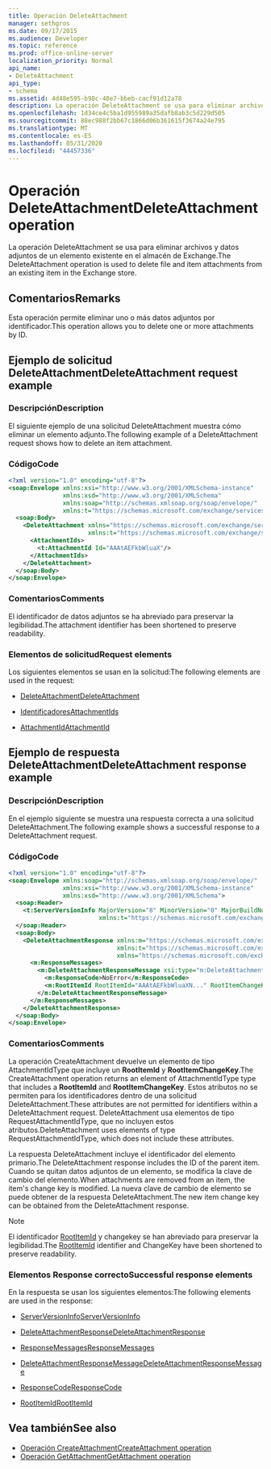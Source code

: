 ```yaml
---
title: Operación DeleteAttachment
manager: sethgros
ms.date: 09/17/2015
ms.audience: Developer
ms.topic: reference
ms.prod: office-online-server
localization_priority: Normal
api_name:
- DeleteAttachment
api_type:
- schema
ms.assetid: 4d48e595-b98c-48e7-bbeb-cacf91d12a78
description: La operación DeleteAttachment se usa para eliminar archivos y datos adjuntos de un elemento existente en el almacén de Exchange.
ms.openlocfilehash: 1d34ce4c5ba1d955989a35dafb8ab3c5d229d505
ms.sourcegitcommit: 88ec988f2bb67c1866d06b361615f3674a24e795
ms.translationtype: MT
ms.contentlocale: es-ES
ms.lasthandoff: 05/31/2020
ms.locfileid: "44457336"
---
```

# <a name="deleteattachment-operation"></a><span data-ttu-id="aafc4-103">Operación DeleteAttachment</span><span class="sxs-lookup"><span data-stu-id="aafc4-103">DeleteAttachment operation</span></span>

<span data-ttu-id="aafc4-104">La operación DeleteAttachment se usa para eliminar archivos y datos adjuntos de un elemento existente en el almacén de Exchange.</span><span class="sxs-lookup"><span data-stu-id="aafc4-104">The DeleteAttachment operation is used to delete file and item attachments from an existing item in the Exchange store.</span></span>
  
## <a name="remarks"></a><span data-ttu-id="aafc4-105">Comentarios</span><span class="sxs-lookup"><span data-stu-id="aafc4-105">Remarks</span></span>

<span data-ttu-id="aafc4-106">Esta operación permite eliminar uno o más datos adjuntos por identificador.</span><span class="sxs-lookup"><span data-stu-id="aafc4-106">This operation allows you to delete one or more attachments by ID.</span></span>
  
## <a name="deleteattachment-request-example"></a><span data-ttu-id="aafc4-107">Ejemplo de solicitud DeleteAttachment</span><span class="sxs-lookup"><span data-stu-id="aafc4-107">DeleteAttachment request example</span></span>

### <a name="description"></a><span data-ttu-id="aafc4-108">Descripción</span><span class="sxs-lookup"><span data-stu-id="aafc4-108">Description</span></span>

<span data-ttu-id="aafc4-109">El siguiente ejemplo de una solicitud DeleteAttachment muestra cómo eliminar un elemento adjunto.</span><span class="sxs-lookup"><span data-stu-id="aafc4-109">The following example of a DeleteAttachment request shows how to delete an item attachment.</span></span>
  
### <a name="code"></a><span data-ttu-id="aafc4-110">Código</span><span class="sxs-lookup"><span data-stu-id="aafc4-110">Code</span></span>

```XML
<?xml version="1.0" encoding="utf-8"?>
<soap:Envelope xmlns:xsi="http://www.w3.org/2001/XMLSchema-instance"
               xmlns:xsd="http://www.w3.org/2001/XMLSchema"
               xmlns:soap="http://schemas.xmlsoap.org/soap/envelope/"
               xmlns:t="https://schemas.microsoft.com/exchange/services/2006/types">
  <soap:Body>
    <DeleteAttachment xmlns="https://schemas.microsoft.com/exchange/services/2006/messages"
                      xmlns:t="https://schemas.microsoft.com/exchange/services/2006/types">
      <AttachmentIds>
        <t:AttachmentId Id="AAAtAEFkbWluaX"/>
      </AttachmentIds>
    </DeleteAttachment>
  </soap:Body>
</soap:Envelope>
```

### <a name="comments"></a><span data-ttu-id="aafc4-111">Comentarios</span><span class="sxs-lookup"><span data-stu-id="aafc4-111">Comments</span></span>

<span data-ttu-id="aafc4-112">El identificador de datos adjuntos se ha abreviado para preservar la legibilidad.</span><span class="sxs-lookup"><span data-stu-id="aafc4-112">The attachment identifier has been shortened to preserve readability.</span></span>
  
### <a name="request-elements"></a><span data-ttu-id="aafc4-113">Elementos de solicitud</span><span class="sxs-lookup"><span data-stu-id="aafc4-113">Request elements</span></span>

<span data-ttu-id="aafc4-114">Los siguientes elementos se usan en la solicitud:</span><span class="sxs-lookup"><span data-stu-id="aafc4-114">The following elements are used in the request:</span></span>
  
- [<span data-ttu-id="aafc4-115">DeleteAttachment</span><span class="sxs-lookup"><span data-stu-id="aafc4-115">DeleteAttachment</span></span>](deleteattachment.md)
    
- [<span data-ttu-id="aafc4-116">Identificadores</span><span class="sxs-lookup"><span data-stu-id="aafc4-116">AttachmentIds</span></span>](attachmentids.md)
    
- [<span data-ttu-id="aafc4-117">AttachmentId</span><span class="sxs-lookup"><span data-stu-id="aafc4-117">AttachmentId</span></span>](attachmentid.md)
    
## <a name="deleteattachment-response-example"></a><span data-ttu-id="aafc4-118">Ejemplo de respuesta DeleteAttachment</span><span class="sxs-lookup"><span data-stu-id="aafc4-118">DeleteAttachment response example</span></span>

### <a name="description"></a><span data-ttu-id="aafc4-119">Descripción</span><span class="sxs-lookup"><span data-stu-id="aafc4-119">Description</span></span>

<span data-ttu-id="aafc4-120">En el ejemplo siguiente se muestra una respuesta correcta a una solicitud DeleteAttachment.</span><span class="sxs-lookup"><span data-stu-id="aafc4-120">The following example shows a successful response to a DeleteAttachment request.</span></span>
  
### <a name="code"></a><span data-ttu-id="aafc4-121">Código</span><span class="sxs-lookup"><span data-stu-id="aafc4-121">Code</span></span>

```XML
<?xml version="1.0" encoding="utf-8"?>
<soap:Envelope xmlns:soap="http://schemas.xmlsoap.org/soap/envelope/" 
               xmlns:xsi="http://www.w3.org/2001/XMLSchema-instance" 
               xmlns:xsd="http://www.w3.org/2001/XMLSchema">
  <soap:Header>
    <t:ServerVersionInfo MajorVersion="8" MinorVersion="0" MajorBuildNumber="662" MinorBuildNumber="0" 
                         xmlns:t="https://schemas.microsoft.com/exchange/services/2006/types"/>
  </soap:Header>
  <soap:Body>
    <DeleteAttachmentResponse xmlns:m="https://schemas.microsoft.com/exchange/services/2006/messages" 
                              xmlns:t="https://schemas.microsoft.com/exchange/services/2006/types" 
                              xmlns="https://schemas.microsoft.com/exchange/services/2006/messages">
      <m:ResponseMessages>
        <m:DeleteAttachmentResponseMessage xsi:type="m:DeleteAttachmentResponseMessageType" ResponseClass="Success">
          <m:ResponseCode>NoError</m:ResponseCode>
          <m:RootItemId RootItemId="AAAtAEFkbWluaXN..." RootItemChangeKey="CQAAABYAA..."/>
        </m:DeleteAttachmentResponseMessage>
      </m:ResponseMessages>
    </DeleteAttachmentResponse>
  </soap:Body>
</soap:Envelope>
```

### <a name="comments"></a><span data-ttu-id="aafc4-122">Comentarios</span><span class="sxs-lookup"><span data-stu-id="aafc4-122">Comments</span></span>

<span data-ttu-id="aafc4-123">La operación CreateAttachment devuelve un elemento de tipo AttachmentIdType que incluye un **RootItemId** y **RootItemChangeKey**.</span><span class="sxs-lookup"><span data-stu-id="aafc4-123">The CreateAttachment operation returns an element of AttachmentIdType type that includes a **RootItemId** and **RootItemChangeKey**.</span></span> <span data-ttu-id="aafc4-124">Estos atributos no se permiten para los identificadores dentro de una solicitud DeleteAttachment.</span><span class="sxs-lookup"><span data-stu-id="aafc4-124">These attributes are not permitted for identifiers within a DeleteAttachment request.</span></span> <span data-ttu-id="aafc4-125">DeleteAttachment usa elementos de tipo RequestAttachmentIdType, que no incluyen estos atributos.</span><span class="sxs-lookup"><span data-stu-id="aafc4-125">DeleteAttachment uses elements of type RequestAttachmentIdType, which does not include these attributes.</span></span>
  
<span data-ttu-id="aafc4-126">La respuesta DeleteAttachment incluye el identificador del elemento primario.</span><span class="sxs-lookup"><span data-stu-id="aafc4-126">The DeleteAttachment response includes the ID of the parent item.</span></span> <span data-ttu-id="aafc4-127">Cuando se quitan datos adjuntos de un elemento, se modifica la clave de cambio del elemento.</span><span class="sxs-lookup"><span data-stu-id="aafc4-127">When attachments are removed from an item, the item's change key is modified.</span></span> <span data-ttu-id="aafc4-128">La nueva clave de cambio de elemento se puede obtener de la respuesta DeleteAttachment.</span><span class="sxs-lookup"><span data-stu-id="aafc4-128">The new item change key can be obtained from the DeleteAttachment response.</span></span>
  
> [!NOTE]
> <span data-ttu-id="aafc4-129">El identificador [RootItemId](rootitemid.md) y changekey se han abreviado para preservar la legibilidad.</span><span class="sxs-lookup"><span data-stu-id="aafc4-129">The [RootItemId](rootitemid.md) identifier and ChangeKey have been shortened to preserve readability.</span></span> 
  
### <a name="successful-response-elements"></a><span data-ttu-id="aafc4-130">Elementos Response correcto</span><span class="sxs-lookup"><span data-stu-id="aafc4-130">Successful response elements</span></span>

<span data-ttu-id="aafc4-131">En la respuesta se usan los siguientes elementos:</span><span class="sxs-lookup"><span data-stu-id="aafc4-131">The following elements are used in the response:</span></span>
  
- [<span data-ttu-id="aafc4-132">ServerVersionInfo</span><span class="sxs-lookup"><span data-stu-id="aafc4-132">ServerVersionInfo</span></span>](serverversioninfo.md)
    
- [<span data-ttu-id="aafc4-133">DeleteAttachmentResponse</span><span class="sxs-lookup"><span data-stu-id="aafc4-133">DeleteAttachmentResponse</span></span>](deleteattachmentresponse.md)
    
- [<span data-ttu-id="aafc4-134">ResponseMessages</span><span class="sxs-lookup"><span data-stu-id="aafc4-134">ResponseMessages</span></span>](responsemessages.md)
    
- [<span data-ttu-id="aafc4-135">DeleteAttachmentResponseMessage</span><span class="sxs-lookup"><span data-stu-id="aafc4-135">DeleteAttachmentResponseMessage</span></span>](deleteattachmentresponsemessage.md)
    
- [<span data-ttu-id="aafc4-136">ResponseCode</span><span class="sxs-lookup"><span data-stu-id="aafc4-136">ResponseCode</span></span>](responsecode.md)
    
- [<span data-ttu-id="aafc4-137">RootItemId</span><span class="sxs-lookup"><span data-stu-id="aafc4-137">RootItemId</span></span>](rootitemid.md)
    
## <a name="see-also"></a><span data-ttu-id="aafc4-138">Vea también</span><span class="sxs-lookup"><span data-stu-id="aafc4-138">See also</span></span>

- [<span data-ttu-id="aafc4-139">Operación CreateAttachment</span><span class="sxs-lookup"><span data-stu-id="aafc4-139">CreateAttachment operation</span></span>](createattachment-operation.md) 
- [<span data-ttu-id="aafc4-140">Operación GetAttachment</span><span class="sxs-lookup"><span data-stu-id="aafc4-140">GetAttachment operation</span></span>](getattachment-operation.md)

